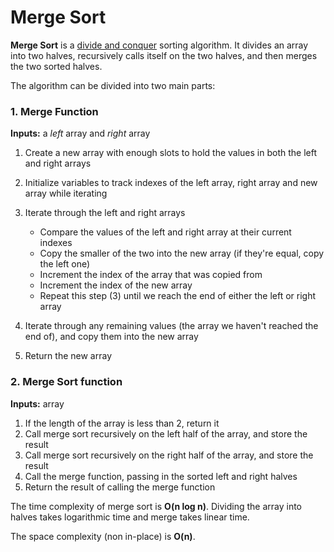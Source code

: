 # Merge Sort

**Merge Sort** is a [divide and conquer](https://www.geeksforgeeks.org/divide-and-conquer-introduction/)
sorting algorithm. It divides an array into two halves, recursively calls
itself on the two halves, and then merges the two sorted halves.

The algorithm can be divided into two main parts:

### 1. Merge Function

**Inputs:** a _left_ array and _right_ array

1. Create a new array with enough slots to hold the values in both the left and
   right arrays
2. Initialize variables to track indexes of the left array, right
   array and new array while iterating
3. Iterate through the left and right arrays

   - Compare the values of the left and right array at their current indexes
   - Copy the smaller of the two into the new array (if they're equal, copy the
     left one)
   - Increment the index of the array that was copied from
   - Increment the index of the new array
   - Repeat this step (3) until we reach the end of either the left or right array

4. Iterate through any remaining values (the array we haven't reached the end of),
   and copy them into the new array
5. Return the new array

### 2. Merge Sort function

**Inputs:** array

1. If the length of the array is less than 2, return it
2. Call merge sort recursively on the left half of the array, and store the
   result
3. Call merge sort recursively on the right half of the array, and store the
   result
4. Call the merge function, passing in the sorted left and right halves
5. Return the result of calling the merge function

The time complexity of merge sort is **O(n log n)**. Dividing the array into
halves takes logarithmic time and merge takes linear time.

The space complexity (non in-place) is **O(n)**.
